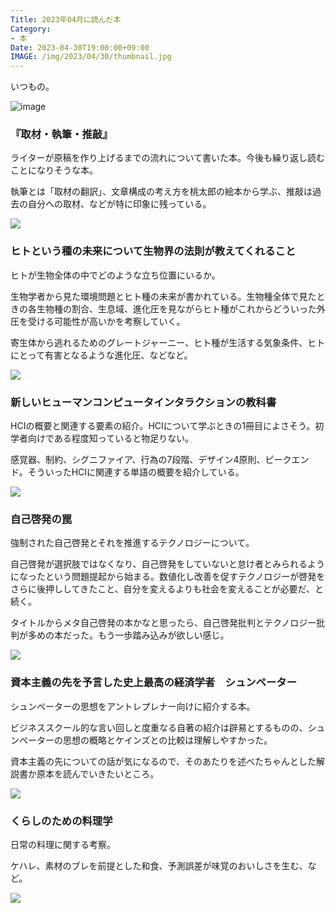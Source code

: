 ```yaml
---
Title: 2023年04月に読んだ本
Category:
- 本
Date: 2023-04-30T19:00:00+09:00
IMAGE: /img/2023/04/30/thumbnail.jpg
---
```


いつもの。

![image](/img/2023/04/30/thumbnail.jpg)


### 『取材・執筆・推敲』

ライターが原稿を作り上げるまでの流れについて書いた本。今後も繰り返し読むことになりそうな本。

執筆とは「取材の翻訳」、文章構成の考え方を桃太郎の絵本から学ぶ、推敲は過去の自分への取材、などが特に印象に残っている。

<a href="https://www.amazon.co.jp/%E5%8F%96%E6%9D%90%E3%83%BB%E5%9F%B7%E7%AD%86%E3%83%BB%E6%8E%A8%E6%95%B2%E2%80%95%E2%80%95%E6%9B%B8%E3%81%8F%E4%BA%BA%E3%81%AE%E6%95%99%E7%A7%91%E6%9B%B8-%E5%8F%A4%E8%B3%80-%E5%8F%B2%E5%81%A5-ebook/dp/B08W9MXH59?_encoding=UTF8&qid=&sr=&linkCode=li3&tag=ab1025-22&linkId=de0a4456e6867c1887002b82d7510be2&language=ja_JP&ref_=as_li_ss_il" target="_blank"><img border="0" src="//ws-fe.amazon-adsystem.com/widgets/q?_encoding=UTF8&ASIN=B08W9MXH59&Format=_SL250_&ID=AsinImage&MarketPlace=JP&ServiceVersion=20070822&WS=1&tag=ab1025-22&language=ja_JP" ></a><img src="https://ir-jp.amazon-adsystem.com/e/ir?t=ab1025-22&language=ja_JP&l=li3&o=9&a=B08W9MXH59" width="1" height="1" border="0" alt="" style="border:none !important; margin:0px !important;" />


### ヒトという種の未来について生物界の法則が教えてくれること

ヒトが生物全体の中でどのような立ち位置にいるか。

生物学者から見た環境問題とヒト種の未来が書かれている。生物種全体で見たときの各生物種の割合、生息域、進化圧を見ながらヒト種がこれからどういった外圧を受ける可能性が高いかを考察していく。

寄生体から逃れるためのグレートジャーニー、ヒト種が生活する気象条件、ヒトにとって有害となるような進化圧、などなど。

<a href="https://www.amazon.co.jp/%E3%83%92%E3%83%88%E3%81%A8%E3%81%84%E3%81%86%E7%A8%AE%E3%81%AE%E6%9C%AA%E6%9D%A5%E3%81%AB%E3%81%A4%E3%81%84%E3%81%A6%E7%94%9F%E7%89%A9%E7%95%8C%E3%81%AE%E6%B3%95%E5%89%87%E3%81%8C%E6%95%99%E3%81%88%E3%81%A6%E3%81%8F%E3%82%8C%E3%82%8B%E3%81%93%E3%81%A8-%E3%83%AD%E3%83%96%E3%83%BB%E3%83%80%E3%83%B3/dp/482690245X?__mk_ja_JP=%E3%82%AB%E3%82%BF%E3%82%AB%E3%83%8A&crid=1A5FR8ZPY4ZY6&keywords=%E3%83%92%E3%83%88%E3%81%A8%E3%81%84%E3%81%86%E7%A8%AE%E3%81%AE%E6%9C%AA%E6%9D%A5%E3%81%AB%E3%81%A4%E3%81%84%E3%81%A6%E7%94%9F%E7%89%A9%E7%95%8C%E3%81%AE%E6%B3%95%E5%89%87%E3%81%8C%E6%95%99%E3%81%88%E3%81%A6%E3%81%8F%E3%82%8C%E3%82%8B%E3%81%93%E3%81%A8&qid=1682830251&s=digital-text&sprefix=%E3%83%92%E3%83%88%E3%81%A8%E3%81%84%E3%81%86%E7%A8%AE%E3%81%AE%E6%9C%AA%E6%9D%A5%E3%81%AB%E3%81%A4%E3%81%84%E3%81%A6%E7%94%9F%E7%89%A9%E7%95%8C%E3%81%AE%E6%B3%95%E5%89%87%E3%81%8C%E6%95%99%E3%81%88%E3%81%A6%E3%81%8F%E3%82%8C%E3%82%8B%E3%81%93%E3%81%A8%2Cdigital-text%2C151&sr=1-1-catcorr&linkCode=li3&tag=ab1025-22&linkId=d560eff0d48496c59d60188199ce6ec2&language=ja_JP&ref_=as_li_ss_il" target="_blank"><img border="0" src="//ws-fe.amazon-adsystem.com/widgets/q?_encoding=UTF8&ASIN=482690245X&Format=_SL250_&ID=AsinImage&MarketPlace=JP&ServiceVersion=20070822&WS=1&tag=ab1025-22&language=ja_JP" ></a><img src="https://ir-jp.amazon-adsystem.com/e/ir?t=ab1025-22&language=ja_JP&l=li3&o=9&a=482690245X" width="1" height="1" border="0" alt="" style="border:none !important; margin:0px !important;" />


### 新しいヒューマンコンピュータインタラクションの教科書

HCIの概要と関連する要素の紹介。HCIについて学ぶときの1冊目によさそう。初学者向けである程度知っていると物足りない。

感覚器、制約、シグニファイア、行為の7段階、デザイン4原則、ピークエンド。そういったHCIに関連する単語の概要を紹介している。

<a href="https://www.amazon.co.jp/%E6%96%B0%E3%81%97%E3%81%84%E3%83%92%E3%83%A5%E3%83%BC%E3%83%9E%E3%83%B3%E3%82%B3%E3%83%B3%E3%83%94%E3%83%A5%E3%83%BC%E3%82%BF%E3%82%A4%E3%83%B3%E3%82%BF%E3%83%A9%E3%82%AF%E3%82%B7%E3%83%A7%E3%83%B3%E3%81%AE%E6%95%99%E7%A7%91%E6%9B%B8-%E5%9F%BA%E7%A4%8E%E3%81%8B%E3%82%89%E5%AE%9F%E8%B7%B5%E3%81%BE%E3%81%A7-%EF%BC%AB%EF%BC%B3%E6%83%85%E5%A0%B1%E7%A7%91%E5%AD%A6%E5%B0%82%E9%96%80%E6%9B%B8-%E7%8E%89%E5%9F%8E%E7%B5%B5%E7%BE%8E-ebook/dp/B0BTYB9LZF?__mk_ja_JP=%E3%82%AB%E3%82%BF%E3%82%AB%E3%83%8A&crid=397ZVW9DQUJWC&keywords=%E6%96%B0%E3%81%97%E3%81%84%E3%83%92%E3%83%A5%E3%83%BC%E3%83%9E%E3%83%B3%E3%82%B3%E3%83%B3%E3%83%94%E3%83%A5%E3%83%BC%E3%82%BF%E3%82%A4%E3%83%B3%E3%82%BF%E3%83%A9%E3%82%AF%E3%82%B7%E3%83%A7%E3%83%B3%E3%81%AE%E6%95%99%E7%A7%91%E6%9B%B8&qid=1682830409&s=digital-text&sprefix=%E6%96%B0%E3%81%97%E3%81%84%E3%83%92%E3%83%A5%E3%83%BC%E3%83%9E%E3%83%B3%E3%82%B3%E3%83%B3%E3%83%94%E3%83%A5%E3%83%BC%E3%82%BF%E3%82%A4%E3%83%B3%E3%82%BF%E3%83%A9%E3%82%AF%E3%82%B7%E3%83%A7%E3%83%B3%E3%81%AE%E6%95%99%E7%A7%91%E6%9B%B8%2Cdigital-text%2C146&sr=1-1&linkCode=li3&tag=ab1025-22&linkId=0e475b011cb768cdd24380673087aa62&language=ja_JP&ref_=as_li_ss_il" target="_blank"><img border="0" src="//ws-fe.amazon-adsystem.com/widgets/q?_encoding=UTF8&ASIN=B0BTYB9LZF&Format=_SL250_&ID=AsinImage&MarketPlace=JP&ServiceVersion=20070822&WS=1&tag=ab1025-22&language=ja_JP" ></a><img src="https://ir-jp.amazon-adsystem.com/e/ir?t=ab1025-22&language=ja_JP&l=li3&o=9&a=B0BTYB9LZF" width="1" height="1" border="0" alt="" style="border:none !important; margin:0px !important;" />


### 自己啓発の罠

強制された自己啓発とそれを推進するテクノロジーについて。

自己啓発が選択肢ではなくなり、自己啓発をしていないと怠け者とみられるようになったという問題提起から始まる。数値化し改善を促すテクノロジーが啓発をさらに後押ししてきたこと、自分を変えるよりも社会を変えることが必要だ、と続く。

タイトルからメタ自己啓発の本かなと思ったら、自己啓発批判とテクノロジー批判が多めの本だった。もう一歩踏み込みが欲しい感じ。

<a href="https://www.amazon.co.jp/%E8%87%AA%E5%B7%B1%E5%95%93%E7%99%BA%E3%81%AE%E7%BD%A0%EF%BC%9AAI%E3%81%AB%E5%BF%83%E3%82%92%E6%94%AF%E9%85%8D%E3%81%95%E3%82%8C%E3%81%AA%E3%81%84%E3%81%9F%E3%82%81%E3%81%AB-%E3%83%9E%E3%83%BC%E3%82%AF-%E3%82%AF%E3%83%BC%E3%82%B1%E3%83%AB%E3%83%90%E3%83%BC%E3%82%AF-ebook/dp/B0BJ6NG224?__mk_ja_JP=%E3%82%AB%E3%82%BF%E3%82%AB%E3%83%8A&crid=1V08L3E9LVW6D&keywords=%E8%87%AA%E5%B7%B1%E5%95%93%E7%99%BA%E3%81%AE%E7%BD%A0&qid=1682830479&s=digital-text&sprefix=%E8%87%AA%E5%B7%B1%E5%95%93%E7%99%BA%E3%81%AE%E7%BD%A0%2Cdigital-text%2C150&sr=1-1&linkCode=li3&tag=ab1025-22&linkId=c1d99abb587fc90c691511b719f0a80a&language=ja_JP&ref_=as_li_ss_il" target="_blank"><img border="0" src="//ws-fe.amazon-adsystem.com/widgets/q?_encoding=UTF8&ASIN=B0BJ6NG224&Format=_SL250_&ID=AsinImage&MarketPlace=JP&ServiceVersion=20070822&WS=1&tag=ab1025-22&language=ja_JP" ></a><img src="https://ir-jp.amazon-adsystem.com/e/ir?t=ab1025-22&language=ja_JP&l=li3&o=9&a=B0BJ6NG224" width="1" height="1" border="0" alt="" style="border:none !important; margin:0px !important;" />


### 資本主義の先を予言した史上最高の経済学者　シュンペーター

シュンペーターの思想をアントレプレナー向けに紹介する本。

ビジネススクール的な言い回しと度重なる自著の紹介は辟易とするものの、シュンペーターの思想の概略とケインズとの比較は理解しやすかった。

資本主義の先についての話が気になるので、そのあたりを述べたちゃんとした解説書か原本を読んでいきたいところ。

<a href="https://www.amazon.co.jp/%E8%B3%87%E6%9C%AC%E4%B8%BB%E7%BE%A9%E3%81%AE%E5%85%88%E3%82%92%E4%BA%88%E8%A8%80%E3%81%97%E3%81%9F-%E5%8F%B2%E4%B8%8A%E6%9C%80%E9%AB%98%E3%81%AE%E7%B5%8C%E6%B8%88%E5%AD%A6%E8%80%85-%E3%82%B7%E3%83%A5%E3%83%B3%E3%83%9A%E3%83%BC%E3%82%BF%E3%83%BC-%E5%90%8D%E5%92%8C-%E9%AB%98%E5%8F%B8-ebook/dp/B0B2RVD893?__mk_ja_JP=%E3%82%AB%E3%82%BF%E3%82%AB%E3%83%8A&crid=28POL9BA3NSL1&keywords=%E8%B3%87%E6%9C%AC%E4%B8%BB%E7%BE%A9%E3%81%AE%E5%85%88%E3%82%92%E4%BA%88%E8%A8%80%E3%81%97%E3%81%9F%E5%8F%B2%E4%B8%8A%E6%9C%80%E9%AB%98%E3%81%AE%E7%B5%8C%E6%B8%88%E5%AD%A6%E8%80%85+%E3%82%B7%E3%83%A5%E3%83%B3%E3%83%9A%E3%83%BC%E3%82%BF%E3%83%BC&qid=1682830496&s=digital-text&sprefix=%E8%B3%87%E6%9C%AC%E4%B8%BB%E7%BE%A9%E3%81%AE%E5%85%88%E3%82%92%E4%BA%88%E8%A8%80%E3%81%97%E3%81%9F%E5%8F%B2%E4%B8%8A%E6%9C%80%E9%AB%98%E3%81%AE%E7%B5%8C%E6%B8%88%E5%AD%A6%E8%80%85+%E3%82%B7%E3%83%A5%E3%83%B3%E3%83%9A%E3%83%BC%E3%82%BF%E3%83%BC%2Cdigital-text%2C150&sr=1-1&linkCode=li3&tag=ab1025-22&linkId=09973927f1e5306f44198490fedc2a87&language=ja_JP&ref_=as_li_ss_il" target="_blank"><img border="0" src="//ws-fe.amazon-adsystem.com/widgets/q?_encoding=UTF8&ASIN=B0B2RVD893&Format=_SL250_&ID=AsinImage&MarketPlace=JP&ServiceVersion=20070822&WS=1&tag=ab1025-22&language=ja_JP" ></a><img src="https://ir-jp.amazon-adsystem.com/e/ir?t=ab1025-22&language=ja_JP&l=li3&o=9&a=B0B2RVD893" width="1" height="1" border="0" alt="" style="border:none !important; margin:0px !important;" />


### くらしのための料理学

日常の料理に関する考察。

ケハレ、素材のブレを前提とした和食、予測誤差が味覚のおいしさを生む、など。

<a href="https://www.amazon.co.jp/%E3%81%8F%E3%82%89%E3%81%97%E3%81%AE%E3%81%9F%E3%82%81%E3%81%AE%E6%96%99%E7%90%86%E5%AD%A6-NHK%E5%87%BA%E7%89%88-%E5%AD%A6%E3%81%B3%E3%81%AE%E3%81%8D%E3%81%BB%E3%82%93-%E5%9C%9F%E4%BA%95-%E5%96%84%E6%99%B4-ebook/dp/B08ZDL3SSD?__mk_ja_JP=%E3%82%AB%E3%82%BF%E3%82%AB%E3%83%8A&crid=1GAKMIR0WNVG8&keywords=%E3%81%8F%E3%82%89%E3%81%97%E3%81%AE%E3%81%9F%E3%82%81%E3%81%AE%E6%96%99%E7%90%86%E5%AD%A6&qid=1682830514&s=digital-text&sprefix=%E3%81%8F%E3%82%89%E3%81%97%E3%81%AE%E3%81%9F%E3%82%81%E3%81%AE%E6%96%99%E7%90%86%E5%AD%A6%2Cdigital-text%2C152&sr=1-1&linkCode=li3&tag=ab1025-22&linkId=4184a69570a3deafafe02ee7fac62cb3&language=ja_JP&ref_=as_li_ss_il" target="_blank"><img border="0" src="//ws-fe.amazon-adsystem.com/widgets/q?_encoding=UTF8&ASIN=B08ZDL3SSD&Format=_SL250_&ID=AsinImage&MarketPlace=JP&ServiceVersion=20070822&WS=1&tag=ab1025-22&language=ja_JP" ></a><img src="https://ir-jp.amazon-adsystem.com/e/ir?t=ab1025-22&language=ja_JP&l=li3&o=9&a=B08ZDL3SSD" width="1" height="1" border="0" alt="" style="border:none !important; margin:0px !important;" />

